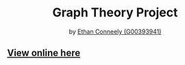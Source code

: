 <h1 align="center">
Graph Theory Project
</h1>

<p align="center">
by <a href="https://github.com/IrishBruse?tab=repositories">Ethan Conneely (G00393941)<a>
</p>

## [View online here](https://ethanconneely.github.io/Graph-Theory-Project/)
